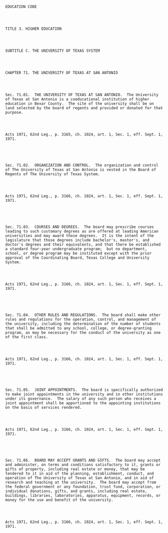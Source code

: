 ﻿
    
    
    	
    					
    
    
    EDUCATION CODE
    
      
    
    
    TITLE 3. HIGHER EDUCATION
    
      
    
    
    SUBTITLE C. THE UNIVERSITY OF TEXAS SYSTEM
    
      
    
    
    CHAPTER 71. THE UNIVERSITY OF TEXAS AT SAN ANTONIO
    
      
    
    
    Sec. 71.01.  THE UNIVERSITY OF TEXAS AT SAN ANTONIO.  The University of Texas at San Antonio is a coeducational institution of higher education in Bexar County.  The site of the university shall be on land selected by the board of regents and provided or donated for that purpose.
    
    
    
    
    Acts 1971, 62nd Leg., p. 3165, ch. 1024, art. 1, Sec. 1, eff. Sept. 1, 1971.
    
    
    
    
    
    Sec. 71.02.  ORGANIZATION AND CONTROL.  The organization and control of The University of Texas at San Antonio is vested in the Board of Regents of The University of Texas System.
    
    
    
    
    Acts 1971, 62nd Leg., p. 3166, ch. 1024, art. 1, Sec. 1, eff. Sept. 1, 1971.
    
    
    
    
    
    Sec. 71.03.  COURSES AND DEGREES.  The board may prescribe courses leading to such customary degrees as are offered at leading American universities and may award those degrees.  It is the intent of the legislature that those degrees include bachelor's, master's, and doctor's degrees and their equivalents, and that there be established a standard four-year undergraduate program;  but no department, school, or degree program may be instituted except with the prior approval of the Coordinating Board, Texas College and University System.
    
    
    
    
    Acts 1971, 62nd Leg., p. 3166, ch. 1024, art. 1, Sec. 1, eff. Sept. 1, 1971.
    
    
    
    
    
    Sec. 71.04.  OTHER RULES AND REGULATIONS.  The board shall make other rules and regulations for the operation, control, and management of the university, including the determination of the number of students that shall be admitted to any school, college, or degree-granting program, as may be necessary for the conduct of the university as one of the first class.
    
    
    
    
    Acts 1971, 62nd Leg., p. 3166, ch. 1024, art. 1, Sec. 1, eff. Sept. 1, 1971.
    
    
    
    
    
    Sec. 71.05.  JOINT APPOINTMENTS.  The board is specifically authorized to make joint appointments in the university and in other institutions under its governance.  The salary of any such person who receives a joint appointment shall be apportioned to the appointing institutions on the basis of services rendered.
    
    
    
    
    Acts 1971, 62nd Leg., p. 3166, ch. 1024, art. 1, Sec. 1, eff. Sept. 1, 1971.
    
    
    
    
    
    Sec. 71.06.  BOARD MAY ACCEPT GRANTS AND GIFTS.  The board may accept and administer, on terms and conditions satisfactory to it, grants or gifts of property, including real estate or money, that may be tendered to it in aid of the planning, establishment, conduct, and operation of The University of Texas at San Antonio, and in aid of research and teaching at the university.  The board may accept from the federal government or any foundation, trust fund, corporation, or individual donations, gifts, and grants, including real estate, buildings, libraries, laboratories, apparatus, equipment, records, or money for the use and benefit of the university.
    
    
    
    
    Acts 1971, 62nd Leg., p. 3166, ch. 1024, art. 1, Sec. 1, eff. Sept. 1, 1971.
    
    
    
    
    				
